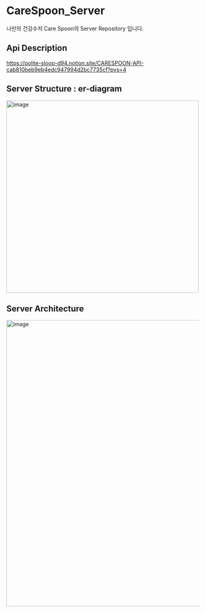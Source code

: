 # CareSpoon_Server
나만의 건강수저 Care Spoon의 Server Repository 입니다.

## Api Description
https://polite-sloop-d94.notion.site/CARESPOON-API-cab810beb9eb4edc947994d2bc7735cf?pvs=4

## Server Structure : er-diagram
<img width="501" alt="image" src="https://github.com/CareSpoon/CareSpoon_Server/assets/79795051/3f0b5460-a316-4d11-825d-0b9908e782bf">

## Server Architecture
<img width="746" alt="image" src="https://github.com/CareSpoon/CareSpoon_Server/assets/79795051/13638ad2-0968-4094-8833-56fde864e0f7">

